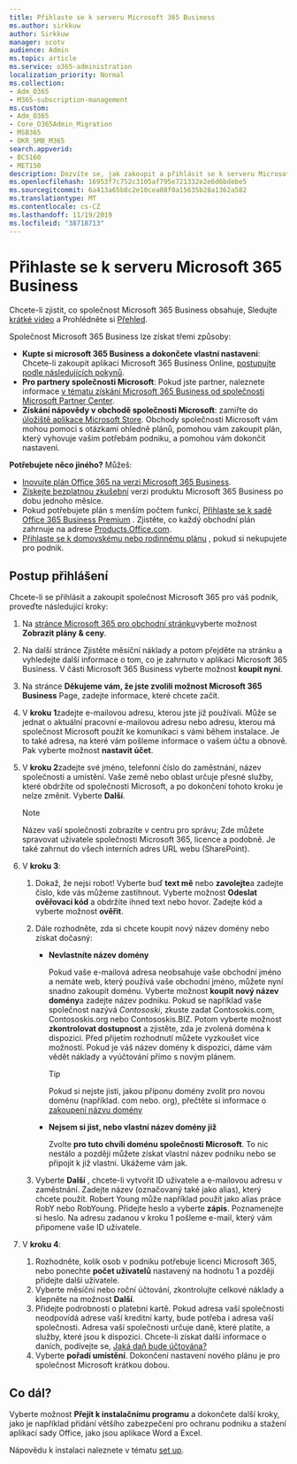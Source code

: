 ```yaml
---
title: Přihlaste se k serveru Microsoft 365 Business
ms.author: sirkkuw
author: Sirkkuw
manager: scotv
audience: Admin
ms.topic: article
ms.service: o365-administration
localization_priority: Normal
ms.collection:
- Adm_O365
- M365-subscription-management
ms.custom:
- Adm_O365
- Core_O365Admin_Migration
- MSB365
- OKR_SMB_M365
search.appverid:
- BCS160
- MET150
description: Dozvíte se, jak zakoupit a přihlásit se k serveru Microsoft 365 Business.
ms.openlocfilehash: 16953f7c752c3105af795e721332e2e6d6bdebe5
ms.sourcegitcommit: 6a413a65b8c2e10cea08f0a15635b28a1362a582
ms.translationtype: MT
ms.contentlocale: cs-CZ
ms.lasthandoff: 11/19/2019
ms.locfileid: "38718713"
---
```

# <a name="sign-up-for-microsoft-365-business"></a>Přihlaste se k serveru Microsoft 365 Business

Chcete-li zjistit, co společnost Microsoft 365 Business obsahuje, Sledujte [krátké video](https://go.microsoft.com/fwlink/?linkid=2109651) a Prohlédněte si [Přehled](microsoft-365-business-overview.md).

Společnost Microsoft 365 Business lze získat třemi způsoby:
- **Kupte si microsoft 365 Business a dokončete vlastní nastavení**: Chcete-li zakoupit aplikaci Microsoft 365 Business Online, [postupujte podle následujících pokynů](#sign-up-steps).
- **Pro partnery společnosti Microsoft**: Pokud jste partner, naleznete informace [v tématu získání Microsoft 365 Business od společnosti Microsoft Partner Center](get-microsoft-365-business.md#get-microsoft-365-business-from-microsoft-partner-center).
- **Získání nápovědy v obchodě společnosti Microsoft**: zamiřte do [úložiště aplikace Microsoft Store](https://go.microsoft.com/fwlink/?linkid=2109652). Obchody společnosti Microsoft vám mohou pomoci s otázkami ohledně plánů, pomohou vám zakoupit plán, který vyhovuje vašim potřebám podniku, a pomohou vám dokončit nastavení.

**Potřebujete něco jiného?** Můžeš:
- [Inovujte plán Office 365 na verzi Microsoft 365 Business](migrate-to-microsoft-365-business.md).
- [Získejte bezplatnou zkušební](https://go.microsoft.com/fwlink/p/?linkid=2102309) verzi produktu Microsoft 365 Business po dobu jednoho měsíce.
- Pokud potřebujete plán s menším počtem funkcí, [Přihlaste se k sadě Office 365 Business Premium](https://go.microsoft.com/fwlink/p/?LinkID=510935) . Zjistěte, co každý obchodní plán zahrnuje na adrese [Products.Office.com](https://go.microsoft.com/fwlink/?linkid=2109397).
- [Přihlaste se k domovskému nebo rodinnému plánu](https://go.microsoft.com/fwlink/?linkid=2109398) , pokud si nekupujete pro podnik. 

## <a name="sign-up-steps"></a>Postup přihlášení

Chcete-li se přihlásit a zakoupit společnost Microsoft 365 pro váš podnik, proveďte následující kroky:

1. Na [stránce Microsoft 365 pro obchodní stránku](https://go.microsoft.com/fwlink/?linkid=2109654)vyberte možnost **Zobrazit plány & ceny**. 
2. Na další stránce Zjistěte měsíční náklady a potom přejděte na stránku a vyhledejte další informace o tom, co je zahrnuto v aplikaci Microsoft 365 Business. V části Microsoft 365 Business vyberte možnost **koupit nyní**.
3. Na stránce **Děkujeme vám, že jste zvolili možnost Microsoft 365 Business** Page, zadejte informace, které chcete začít.
4. V **kroku 1**zadejte e-mailovou adresu, kterou jste již používali. Může se jednat o aktuální pracovní e-mailovou adresu nebo adresu, kterou má společnost Microsoft použít ke komunikaci s vámi během instalace. Je to také adresa, na které vám pošleme informace o vašem účtu a obnově. Pak vyberte možnost **nastavit účet**.
5. V **kroku 2**zadejte své jméno, telefonní číslo do zaměstnání, název společnosti a umístění. Vaše země nebo oblast určuje přesné služby, které obdržíte od společnosti Microsoft, a po dokončení tohoto kroku je nelze změnit. Vyberte **Další**.
    > [!NOTE]
    > Název vaší společnosti zobrazíte v centru pro správu; Zde můžete spravovat uživatele společnosti Microsoft 365, licence a podobně. Je také zahrnut do všech interních adres URL webu (SharePoint).
6. V **kroku 3**:

    1. Dokaž, že nejsi robot! Vyberte buď **text mě** nebo **zavolejte**a zadejte číslo, kde vás můžeme zastihnout. Vyberte možnost **Odeslat ověřovací kód** a obdržíte ihned text nebo hovor. Zadejte kód a vyberte možnost **ověřit**.
    2. Dále rozhodněte, zda si chcete koupit nový název domény nebo získat dočasný:

        - **Nevlastníte název domény** 
        
            Pokud vaše e-mailová adresa neobsahuje vaše obchodní jméno a nemáte web, který používá vaše obchodní jméno, můžete nyní snadno zakoupit doménu. Vyberte možnost **koupit nový název domény**a zadejte název podniku. Pokud se například vaše společnost nazývá *Contososki*, zkuste zadat Contosokis.com, Contososkis.org nebo Contososkis.BIZ. Potom vyberte možnost **zkontrolovat dostupnost** a zjistěte, zda je zvolená doména k dispozici. Před přijetím rozhodnutí můžete vyzkoušet více možností. Pokud je váš název domény k dispozici, dáme vám vědět náklady a vyúčtování přímo s novým plánem. 
       
            > [!TIP]
            > Pokud si nejste jisti, jakou příponu domény zvolit pro novou doménu (například. com nebo. org), přečtěte si informace o [zakoupení názvu domény](https://go.microsoft.com/fwlink/?linkid=2109700)
        
        - **Nejsem si jist, nebo vlastní název domény již** 
        
             Zvolte **pro tuto chvíli doménu společnosti Microsoft**. To nic nestálo a později můžete získat vlastní název podniku nebo se připojit k již vlastni. Ukážeme vám jak.

    3. Vyberte **Další** , chcete-li vytvořit ID uživatele a e-mailovou adresu v zaměstnání. Zadejte název (označovaný také jako alias), který chcete použít. Robert Young může například použít jako alias práce RobY nebo RobYoung. Přidejte heslo a vyberte **zápis**. Poznamenejte si heslo. Na adresu zadanou v kroku 1 pošleme e-mail, který vám připomene vaše ID uživatele.
7. V **kroku 4**: 

    1. Rozhodněte, kolik osob v podniku potřebuje licenci Microsoft 365, nebo ponechte **počet uživatelů** nastavený na hodnotu 1 a později přidejte další uživatele. 
    2. Vyberte měsíční nebo roční účtování, zkontrolujte celkové náklady a klepněte na možnost **Další**. 
    3. Přidejte podrobnosti o platební kartě. Pokud adresa vaší společnosti neodpovídá adrese vaší kreditní karty, bude potřeba i adresa vaší společnosti. Adresa vaší společnosti určuje daně, které platíte, a služby, které jsou k dispozici. Chcete-li získat další informace o daních, podívejte se, [Jaká daň bude účtována?](https://go.microsoft.com/fwlink/?linkid=2109701)
    4. Vyberte **pořadí umístění**. Dokončení nastavení nového plánu je pro společnost Microsoft krátkou dobou.

## <a name="whats-next"></a>Co dál?

Vyberte možnost **Přejít k instalačnímu programu** a dokončete další kroky, jako je například přidání většího zabezpečení pro ochranu podniku a stažení aplikací sady Office, jako jsou aplikace Word a Excel.

Nápovědu k instalaci naleznete v tématu [set up](set-up.md).


